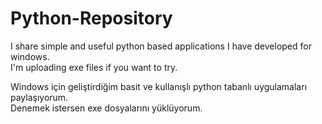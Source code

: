 # Python-Repository

<p>
  I share simple and useful python based applications I have developed for windows. <br>
  I'm uploading exe files if you want to try.
</p>

<p>
  Windows için geliştirdiğim basit ve kullanışlı python tabanlı uygulamaları paylaşıyorum. <br>
  Denemek istersen exe dosyalarını yüklüyorum.
</p>
